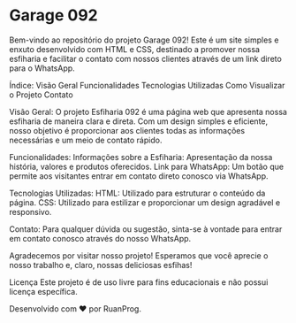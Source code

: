 # Garage 092

Bem-vindo ao repositório do projeto Garage 092!
Este é um site simples e enxuto desenvolvido com HTML e CSS, destinado a promover nossa esfiharia e facilitar o contato com nossos clientes através de um link direto para o WhatsApp.

Índice:
Visão Geral
Funcionalidades
Tecnologias Utilizadas
Como Visualizar o Projeto
Contato

Visão Geral:
O projeto Esfiharia 092 é uma página web que apresenta nossa esfiharia de maneira clara e direta. Com um design simples e eficiente, nosso objetivo é proporcionar aos clientes todas as informações necessárias e um meio de contato rápido.

Funcionalidades:
Informações sobre a Esfiharia: Apresentação da nossa história, valores e produtos oferecidos.
Link para WhatsApp: Um botão que permite aos visitantes entrar em contato direto conosco via WhatsApp.

Tecnologias Utilizadas:
HTML: Utilizado para estruturar o conteúdo da página.
CSS: Utilizado para estilizar e proporcionar um design agradável e responsivo.

Contato:
Para qualquer dúvida ou sugestão, sinta-se à vontade para entrar em contato conosco através do nosso WhatsApp.

Agradecemos por visitar nosso projeto! Esperamos que você aprecie o nosso trabalho e, claro, nossas deliciosas esfihas!

Licença
Este projeto é de uso livre para fins educacionais e não possui licença específica.

Desenvolvido com ❤️ por RuanProg.
